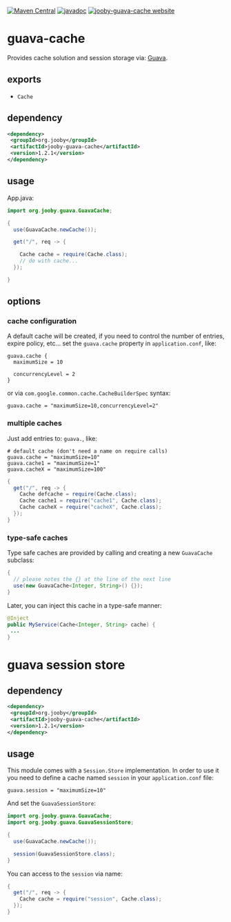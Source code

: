 [![Maven Central](https://maven-badges.herokuapp.com/maven-central/org.jooby/jooby-guava-cache/badge.svg)](https://maven-badges.herokuapp.com/maven-central/org.jooby/jooby-guava-cache)
[![javadoc](https://javadoc.io/badge/org.jooby/jooby-guava-cache.svg)](https://javadoc.io/doc/org.jooby/jooby-guava-cache/1.2.1)
[![jooby-guava-cache website](https://img.shields.io/badge/jooby-guava-cache-brightgreen.svg)](http://jooby.org/doc/guava-cache)
# guava-cache

Provides cache solution and session storage via: <a href="https://github.com/google/guava">Guava</a>.

## exports

* ```Cache```

## dependency

```xml
<dependency>
 <groupId>org.jooby</groupId>
 <artifactId>jooby-guava-cache</artifactId>
 <version>1.2.1</version>
</dependency>
```

## usage

App.java:

```java
import org.jooby.guava.GuavaCache;

{
  use(GuavaCache.newCache());

  get("/", req -> {

    Cache cache = require(Cache.class);
    // do with cache...
  });

}
```

## options 

### cache configuration

A default cache will be created, if you need to control the number of entries, expire policy, etc... set the ```guava.cache``` property in ```application.conf```, like:

```
guava.cache {
  maximumSize = 10

  concurrencyLevel = 2
}
```

or via ```com.google.common.cache.CacheBuilderSpec``` syntax: 

```
guava.cache = "maximumSize=10,concurrencyLevel=2"
```

### multiple caches

Just add entries to: ```guava.```, like:

```
# default cache (don't need a name on require calls)
guava.cache = "maximumSize=10"
guava.cache1 = "maximumSize=1"
guava.cacheX = "maximumSize=100"
```

```java
{
  get("/", req -> {
    Cache defcache = require(Cache.class);
    Cache cache1 = require("cache1", Cache.class);
    Cache cacheX = require("cacheX", Cache.class);
  });
}
```

### type-safe caches

Type safe caches are provided by calling and creating a new ```GuavaCache``` subclass:

```java
{
  // please notes the {} at the line of the next line
  use(new GuavaCache<Integer, String>() {});
}
```

Later, you can inject this cache in a type-safe manner:

```java
@Inject
public MyService(Cache<Integer, String> cache) {
 ...
}
```

# guava session store

## dependency

```xml
<dependency>
 <groupId>org.jooby</groupId>
 <artifactId>jooby-guava-cache</artifactId>
 <version>1.2.1</version>
</dependency>
```

## usage

This module comes with a ```Session.Store``` implementation. In order to use it you need to define a cache named ```session``` in your ```application.conf``` file:

```
guava.session = "maximumSize=10"
```

And set the ```GuavaSessionStore```:

```java
import org.jooby.guava.GuavaCache;
import org.jooby.guava.GuavaSessionStore;

{
  use(GuavaCache.newCache());

  session(GuavaSessionStore.class);
}
```

You can access to the ```session``` via name:

```java
{
  get("/", req -> {
    Cache cache = require("session", Cache.class);
  });
}
```
